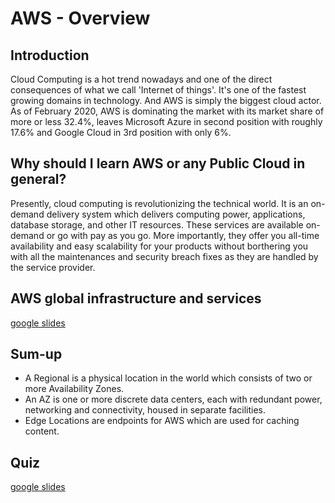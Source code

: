 # AWS - Overview

## Introduction

Cloud Computing is a hot trend nowadays and one of the direct consequences of what we call 'Internet of things'. It's one of the fastest growing domains in technology. And AWS is simply the biggest cloud actor. As of February 2020, AWS is dominating the market with its market share of more or less 32.4%, leaves Microsoft Azure in second position with roughly 17.6% and Google Cloud in 3rd position with only 6%.

## Why should I learn AWS or any Public Cloud in general?

Presently, cloud computing is revolutionizing the technical world. It is an on-demand delivery system which delivers computing power, applications, database storage, and other IT resources. These services are available on-demand or go with pay as you go. More importantly, they offer you all-time availability and easy scalability for your products without borthering you with all the maintenances and security breach fixes as they are handled by the service provider.

## AWS global infrastructure and services

[google slides](https://docs.google.com/presentation/d/e/2PACX-1vScLo7I-meanfAWA6IYNFYxypZ2mOToN3MGBURsYdIKSgDrHgY6eCC8I81jvvyMeDfLYA47dZJaoe6V/embed?start=false&loop=false&delayms=3000)

## Sum-up
* A Regional is a physical location in the world which consists of two or more Availability Zones.
* An AZ is one or more discrete data centers, each with redundant power, networking and connectivity, housed in separate facilities.
* Edge Locations are endpoints for AWS which are used for caching content.

## Quiz

[google slides](https://docs.google.com/presentation/d/e/2PACX-1vRpwmzp-rdB4svXPSQz3kcD-x7_zDVoYVzaTMo-QeM6Cpg4BJyOCIl71b9id_vUmRYKzK8IHs-AjneQ/embed?start=false&loop=false&delayms=3000)